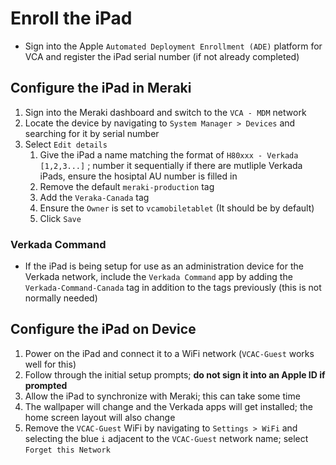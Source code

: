 # Enroll the iPad

- Sign into the Apple `Automated Deployment Enrollment (ADE)` platform for VCA and register the iPad serial number (if not already completed)

## Configure the iPad in Meraki

1. Sign into the Meraki dashboard and switch to the `VCA - MDM` network
2. Locate the device by navigating to `System Manager > Devices` and searching for it by serial number
3. Select `Edit details`
   1. Give the iPad a name matching the format of `H80xxx - Verkada [1,2,3...]` ; number it sequentially if there are mutliple Verkada iPads, ensure the hosiptal AU number is filled in
   2. Remove the default `meraki-production` tag
   3. Add the `Veraka-Canada` tag
   4. Ensure the `Owner` is set to `vcamobiletablet` (It should be by default)
   5. Click `Save`

### Verkada Command

- If the iPad is being setup for use as an administration device for the Verkada network, include the `Verkada Command` app by adding the `Verkada-Command-Canada` tag in addition to the tags previously (this is not normally needed)

## Configure the iPad on Device

1. Power on the iPad and connect it to a WiFi network (`VCAC-Guest` works well for this)
2. Follow through the initial setup prompts; **do not sign it into an Apple ID if prompted**
3. Allow the iPad to synchronize with Meraki; this can take some time
4. The wallpaper will change and the Verkada apps will get installed; the home screen layout will also change
5. Remove the `VCAC-Guest` WiFi by navigating to `Settings > WiFi` and selecting the blue `i` adjacent to the `VCAC-Guest` network name; select `Forget this Network`
